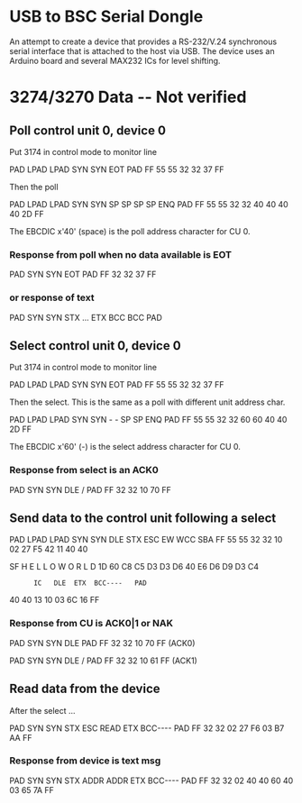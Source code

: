 USB to BSC Serial Dongle
========================

An attempt to create a device that provides a RS-232/V.24 synchronous serial interface
that is attached to the host via USB. The device uses an Arduino board and several
MAX232 ICs for level shifting.

3274/3270 Data -- Not verified
==============================

Poll control unit 0, device 0
------------------------------

Put 3174 in control mode to monitor line

PAD  LPAD LPAD SYN  SYN  EOT  PAD
FF   55   55   32   32   37   FF

Then the poll

PAD  LPAD LPAD SYN  SYN  SP   SP   SP   SP   ENQ  PAD
FF   55   55   32   32   40   40   40   40   2D   FF

The EBCDIC x'40' (space) is the poll address character for CU 0.

### Response from poll when no data available is EOT

PAD  SYN  SYN  EOT  PAD
FF   32   32   37   FF

### or response of text

PAD  SYN  SYN  STX  ...  ETX  BCC  BCC  PAD



Select control unit 0, device 0
-------------------------------

Put 3174 in control mode to monitor line

PAD  LPAD LPAD SYN  SYN  EOT  PAD
FF   55   55   32   32   37   FF

Then the select. This is the same as a poll with different unit address char.

PAD  LPAD LPAD SYN  SYN  -    -    SP   SP   ENQ  PAD
FF   55   55   32   32   60   60   40   40   2D   FF

The EBCDIC x'60' (-) is the select address character for CU 0.

### Response from select is an ACK0

PAD  SYN  SYN  DLE  /    PAD
FF   32   32   10   70   FF





Send data to the control unit following a select
------------------------------------------------

PAD  LPAD LPAD SYN  SYN  DLE  STX  ESC  EW   WCC  SBA
FF   55   55   32   32   10   02   27   F5   42   11   40   40

SF        H    E    L    L    O         W    O    R    L    D
1D   60   C8   C5   D3   D3   D6   40   E6   D6   D9   D3   C4

          IC   DLE  ETX  BCC----   PAD
40   40   13   10   03   6C   16   FF

### Response from CU is ACK0|1 or NAK

PAD  SYN  SYN  DLE      PAD
FF   32   32   10   70   FF     (ACK0)

PAD  SYN  SYN  DLE  /    PAD
FF   32   32   10   61   FF     (ACK1)



Read data from the device
-------------------------

After the select ...

PAD  SYN  SYN  STX  ESC  READ ETX  BCC----   PAD
FF   32   32   02   27   F6   03   B7   AA   FF

### Response from device is text msg

PAD  SYN  SYN  STX  ADDR ADDR           ETX  BCC----   PAD
FF   32   32   02   40   40   60   40   03   65   7A   FF


